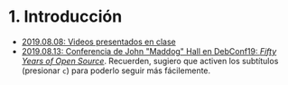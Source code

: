 # 1. Introducción

- [2019.08.08: Videos presentados en clase](./videos.md)
- [2019.08.13: Conferencia de John "Maddog" Hall en DebConf19: *Fifty
  Years of Open
  Source*](https://www.youtube.com/watch?v=k2QkF2lJQn0&list=PLYUtdmpYPTTJDtwgD8AtxzFJ9t_URhFMK&index=16). Recuerden,
  sugiero que activen los subtítulos (presionar `c`) para poderlo
  seguir más fácilemente.
